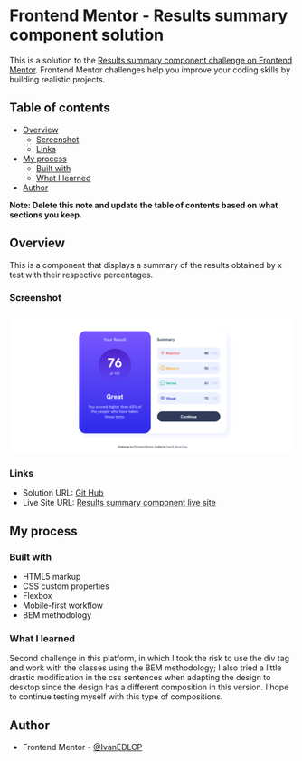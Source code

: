 # Frontend Mentor - Results summary component solution

This is a solution to the [Results summary component challenge on Frontend Mentor](https://www.frontendmentor.io/challenges/results-summary-component-CE_K6s0maV). Frontend Mentor challenges help you improve your coding skills by building realistic projects. 

## Table of contents

- [Overview](#overview)
  - [Screenshot](#screenshot)
  - [Links](#links)
- [My process](#my-process)
  - [Built with](#built-with)
  - [What I learned](#what-i-learned)
- [Author](#author)

**Note: Delete this note and update the table of contents based on what sections you keep.**

## Overview

This is a component that displays a summary of the results obtained by x test with their respective percentages.

### Screenshot

![Desktop view](./screenshots/desktop-version.png)

### Links

- Solution URL: [Git Hub](https://github.com/IvanEDLCP/Results-summary-component)
- Live Site URL: [Results summary component live site](https://ivanedlcp.github.io/Results-summary-component/)

## My process

### Built with

- HTML5 markup
- CSS custom properties
- Flexbox
- Mobile-first workflow
- BEM methodology

### What I learned

Second challenge in this platform, in which I took the risk to use the div tag and work with the classes using the BEM methodology; I also tried a little drastic modification in the css sentences when adapting the design to desktop since the design has a different composition in this version. I hope to continue testing myself with this type of compositions.

## Author

- Frontend Mentor - [@IvanEDLCP](https://www.frontendmentor.io/profile/IvanEDLCP)